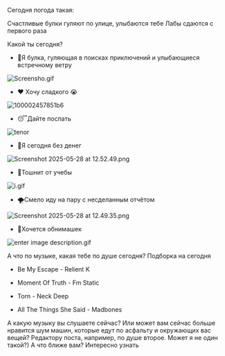 Сегодня погода такая:

Счастливые булки гуляют по улице, улыбаются тебе
Лабы сдаются с первого раза

Какой ты сегодня?

- 🤪Я булка, гуляющая в поисках приключений и улыбающиеся встречному ветру

![Screensho.gif](https://media0.giphy.com/media/v1.Y2lkPTc5MGI3NjExa3B5d3MzNTM3MnRrOXNhOHJmMXd5cHo3ODNlcTVwemM1MHZjN3dvdyZlcD12MV9pbnRlcm5hbF9naWZfYnlfaWQmY3Q9Zw/3o6Zt9pe4yTFeYaul2/giphy.gif)

- ❤️ Хочу сладкого 😭
  
![100002457851b6](https://github.com/user-attachments/assets/748784d7-4df7-4dc1-9513-9c965c14f37a)

- 😴Дайте поспать

![tenor](https://github.com/user-attachments/assets/aa46329f-a881-4901-8b63-7c4936184b8d)

- 🤑Я сегодня без денег

![Screenshot 2025-05-28 at 12.52.49.png](http://media3.giphy.com/media/v1.Y2lkPTc5MGI3NjExOXRwam0zcXZ0NHh0MzM2cjdubGtxbHMzd3drZGV3ZGIzaWV3cXU3cyZlcD12MV9pbnRlcm5hbF9naWZfYnlfaWQmY3Q9Zw/3oz8xA12EXIuXq5H32/giphy.gif)

- 🤢Тошнит от учебы

![i.gif](https://media.giphy.com/media/2ijQLDvEV3tADZ48NB/giphy.gif?cid=ecf05e472xrwd0r1qdi4h92cdsol0bzc3hhs19g5zkrcoosn&ep=v1_gifs_search&rid=giphy.gif&ct=g)

- 🌪Смело иду на пару с несделанным отчётом

![Screenshot 2025-05-28 at 12.49.35.png](https://media.giphy.com/media/v1.Y2lkPTc5MGI3NjExN2h4Ymx1YnIyemRrbzQxYjdyajEzMWk1eW5reXV5aW84bWNta2sxciZlcD12MV9naWZzX3NlYXJjaCZjdD1n/xT4uQlBv3hbDWv18Ji/giphy.gif)

- 🥰Хочется обнимашек
  
![enter image description.gif](https://github.com/user-attachments/assets/f9f82c33-1ca9-4e07-aa14-a0b22cd71612)

А что по музыке, какая тебе по душе сегодня? Подборка на сегодня

* Be My Escape - Relient K

* Moment Of Truth - Fm Static

* Torn - Neck Deep

* All The Things She Said - Madbones 

А какую музыку вы слушаете сейчас? Или может вам сейчас больше нравится шум машин, которые едут по асфальту и окружающих вас вещей? Редактору поста, например, по душе второе. Может я не один такой?) А что ближе вам? Интересно узнать
